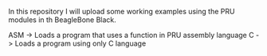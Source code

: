 In this repository I will upload some working examples using the PRU modules in th BeagleBone Black.

ASM -> Loads a program that uses a function in PRU assembly language
C   -> Loads a program using only C language

